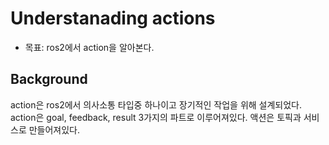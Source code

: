 # Understanading actions
* 목표: ros2에서 action을 알아본다.

## Background
action은 ros2에서 의사소통 타입중 하나이고 장기적인 작업을 위해 설계되었다. action은 goal, feedback, result 3가지의 파트로 이루어져있다. 액션은 토픽과 서비스로 만들어져있다.    

